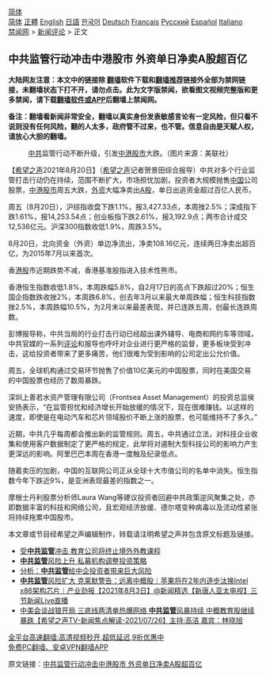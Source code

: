  <!-- 面包屑导航 --> <div class="breadcrumb"><!-- GTranslate: https://gtranslate.io/ -->  <div class="switcher notranslate">  <div class="selected">  <a href="#" onclick="return false;"> 简体</a>  </div>  <div class="option">  <a href="https://www.bannedbook.org" onclick="doGTranslate('zh-CN|zh-CN');jQuery('div.switcher div.selected a').html(jQuery(this).html());return false;" title="简体中文" class="nturl selected"> 简体</a>  <a href="https://www.bannedbook.org/zh-tw/" onclick="doGTranslate('zh-CN|zh-TW');jQuery('div.switcher div.selected a').html(jQuery(this).html());return false;" title="繁體中文" class="nturl"> 正體</a>  <a href="https://www.bannedbook.org/en/" onclick="doGTranslate('zh-CN|en');jQuery('div.switcher div.selected a').html(jQuery(this).html());return false;" title="English" class="nturl"> English</a>  <a href="https://www.bannedbook.org/ja/" onclick="doGTranslate('zh-CN|ja');jQuery('div.switcher div.selected a').html(jQuery(this).html());return false;" title="日本語" class="nturl"> 日語</a>  <a href="https://www.bannedbook.org/ko/" onclick="doGTranslate('zh-CN|ko');jQuery('div.switcher div.selected a').html(jQuery(this).html());return false;" title="한국어" class="nturl"> 한국어</a>  <a href="https://www.bannedbook.org/de/" onclick="doGTranslate('zh-CN|de');jQuery('div.switcher div.selected a').html(jQuery(this).html());return false;" title="Deutsch" class="nturl"> Deutsch</a>  <a href="https://www.bannedbook.org/fr/" onclick="doGTranslate('zh-CN|fr');jQuery('div.switcher div.selected a').html(jQuery(this).html());return false;" title="Français" class="nturl"> Français</a>  <a href="https://www.bannedbook.org/ru/" onclick="doGTranslate('zh-CN|ru');jQuery('div.switcher div.selected a').html(jQuery(this).html());return false;" title="Русский" class="nturl"> Русский</a>  <a href="https://www.bannedbook.org/es/" onclick="doGTranslate('zh-CN|es');jQuery('div.switcher div.selected a').html(jQuery(this).html());return false;" title="Español" class="nturl"> Español</a>  <a href="https://www.bannedbook.org/it/" onclick="doGTranslate('zh-CN|it');jQuery('div.switcher div.selected a').html(jQuery(this).html());return false;" title="Italiano" class="nturl"> Italiano</a>  </div>  </div>      <div class='breadcrumb-sub'><!-- Breadcrumb NavXT 6.3.0 --> <a href="https://www.bannedbook.org/" class="home">禁闻网</a> &gt; <a href="https://www.bannedbook.org/bnews/comments/" class="category">新闻评论</a> &gt; 正文</div></div><h2>中共监管行动冲击中港股市 外资单日净卖A股超百亿</h2> <p class="notice"><b>大陆网友注意：本文中的链接除 <a href="https://github.com/bannedbook/fanqiang" >翻墙</a>软件下载和<a href="https://github.com/killgcd/justmysocks/blob/master/README.md">翻墙推荐</a>链接外全部为禁网链接，未翻墙状态下打不开，请勿点击。此为文字版禁闻，欲看图文视频完整版和更多禁闻，请下载<a href="https://github.com/bannedbook/fanqiang">翻墙软件或APP</a>后翻墙上禁闻网。</p><p>备注：翻墙看新闻非常安全，翻墙以真实身份发表敏感言论有一定风险，但只看不说则没有任何风险，翻的人太多，政府管不过来，也不管。信息自由是天赋人权，请放心大胆的翻墙。</b></p>  <div class="entry"> <figure> <p><figcaption><a href="https://www.bannedbook.org/bnews/tag/%e4%b8%ad%e5%85%b1/" class="st_tag internal_tag" rel="tag" title="标签 中共 下的日志">中共</a>监管行动不断升级，引发<a href="https://www.bannedbook.org/bnews/tag/%E4%B8%AD%E6%B8%AF/" class="st_tag internal_tag" rel="tag" title="标签 中港 下的日志">中港</a><a href="https://www.bannedbook.org/bnews/tag/%e8%82%a1%e5%b8%82/" class="st_tag internal_tag" rel="tag" title="标签 股市 下的日志">股市</a>大跌。（图片来源：美联社）</figcaption></figure> <p>【<span class='wp_keywordlink_affiliate'><a href="https://www.soundofhope.org" title="希望之声" target="_blank">希望之声</a></span>2021年8月20日】（<a href="https://www.bannedbook.org/bnews/tag/%e5%b8%8c%e6%9c%9b%e4%b9%8b%e5%a3%b0/" class="st_tag internal_tag" rel="tag" title="标签 希望之声 下的日志">希望之声</a>记者贺景田综合报导）中共对多个行业监管打击行动仍在持续，范围不断扩大，市场担忧加剧，投资者大规模抛售<span class='wp_keywordlink_affiliate'><a href="https://www.bannedbook.org/" title="中国" target="_blank">中国</a></span>公司股票，<a href="https://www.bannedbook.org/bnews/tag/%E4%B8%AD%E6%B8%AF%E8%82%A1%E5%B8%82/" class="st_tag internal_tag" rel="tag" title="标签 中港股市 下的日志">中港股市</a>周五大跌，<a href="https://www.bannedbook.org/bnews/tag/%E5%A4%96%E8%B5%84/" class="st_tag internal_tag" rel="tag" title="标签 外资 下的日志">外资</a>大幅净卖出<a href="https://www.bannedbook.org/bnews/tag/A%E8%82%A1/" class="st_tag internal_tag" rel="tag" title="标签 A股 下的日志">A股</a>，单日出逃资金超过百亿人民币。</p> <p>周五（8月20日），沪综指收盘下跌1.1%，报3,427.33点，本周挫2.5%；深成指下跌1.61%，报14,253.54点；创业板指下跌2.61%，报3,192.9点；两市合计成交12,536亿元。沪深300指数收低1.9%，周跌3.5%。</p> <p>8月20日，北向资金（外资）单边净流出，净卖108.16亿元，连续两日净卖出超百亿，为2015年7月以来首次。</p>  <p>香<a href="https://www.bannedbook.org/bnews/tag/%e6%b8%af%e8%82%a1/" class="st_tag internal_tag" rel="tag" title="标签 港股 下的日志">港股</a>市近期跌势不减，香港基准股指进入技术性熊市。</p> <p>香港恒生指数收低1.8%，本周跌幅5.8%，自2月17日的高点下跌超过20%；恒生国企指数跌收挫2%，本周跌6.8%，创去年3月以来最大单周跌幅；恒生科技指数挫2.5%，本周跌幅10.5%，为2月末以来最差表现，并已连跌五周，创最长连跌周数。</p> <p>彭博报导称，中共当局的行业打击行动已经超出课外辅导、电商和网约车等领域，中共官媒的一系列<span class='wp_keywordlink_affiliate'><a href="https://www.bannedbook.org/bnews/comments/" title="新闻评论" target="_blank">评论</a></span>和报导也呼吁对企业进行更严格的监督，更多板块受到冲击，这给投资者带来了更多痛苦，他们很难为受到影响的公司定出公允价值。</p>  <p>周五，全球机构通过交易环节抛售了价值10亿美元的中国股票，同时在美国交易的中国股票也经历了数周暴跌。</p> <p>深圳上善若水资产管理有限公司（Frontsea Asset Management）的投资总监侯安扬表示，“在监管担忧和经济增长开始放缓的情况下，现在很难赚钱。以这样的速度，即使是在电动汽车和芯片领域股价不断上涨的股票，也可能维持不了多久。”</p> <p>近期，中共几乎每周都会推出新的监管规则。周五，中共通过立法，对科技企业收集和使用客户数据制定了更严格的规定，此举将对遏制大型科技公司的影响力产生更深远的影响。阿里巴巴本周在香港一度触及纪录低点。</p>  <p>随着卖压的加剧，中国的互联网公司正从全球十大市值公司的名单中消失。恒生指数今年下跌近9%，是亚洲表现最差的指数之一。</p> <p>摩根士丹利股票分析师Laura Wang等建议投资者回避中共政策逆风聚集之处，亦即数据丰富的科技和网络公司，且宏观经济放缓、德尔塔变种病毒以及流动性紧张将持续拖累中国股市。</p> <p>本文章或节目经希望之声编辑制作，转载请注明希望之声并包含原文标题及链接。 </p>  <ul class='op-related-articles' title='相关阅读'> <li><a href='https://www.bannedbook.org/bnews/bannedvideo/20210810/1603915.html' target='_blank'>受<b>中共监管</b>冲击 教育公司将终止境外外教课程</a></li> <li><a href='https://www.bannedbook.org/bnews/comments/20210810/1603369.html' target='_blank'><b>中共监管</b>风险上升 私募机构调整投资策略</a></li> <li><a href='https://www.bannedbook.org/bnews/finance/20210805/1600497.html' target='_blank'>分析：<b>中共监管</b>给中企投资者带来巨大风险</a></li> <li><a href='https://www.bannedbook.org/bnews/bannedvideo/20210803/1599378.html' target='_blank'><b>中共监管</b>风险扩大 克莱默警告：远离中概股｜苹果将在2年内逐步汰换Intel x86架构芯片｜产业劲报【2021年8月3日】@新闻精选【新唐人亚太电视】三节新闻Live直播</a></li> <li><a href='https://www.bannedbook.org/bnews/comments/20210727/1594838.html' target='_blank'>中美会谈战狼开局 三底线两清单热爆网络 <b>中共监管</b>风暴持续   中概教育股继续暴跌【希望之声TV-新闻焦点解读-2021/07/26】主持:高洁  嘉宾：林晓旭</a></li> </ul> <p class="texttj"> <a href="https://github.com/bannedbook/fanqiang/wiki/V2ray%E6%9C%BA%E5%9C%BA" target="_blank">全平台高速翻墙:高清视频秒开,超低延迟,9折优惠中</a><br/> <a href="https://github.com/bannedbook/fanqiang/wiki/%E7%A6%81%E9%97%BB%E7%BD%91%E5%AE%89%E5%8D%93%E7%BF%BB%E5%A2%99%E6%96%B0%E9%97%BBAPP" target="_blank">免费PC翻墙、安卓VPN翻墙APP</a></p><p>原文链接：<a class="src_link"  href="https://www.soundofhope.org/post/537263" target="_blank">中共监管行动冲击中港股市 外资单日净卖A股超百亿</a></p><a name='sharetosocial'></a>  <div style="margin-bottom:5px;padding-bottom:5px;clear:both"> <div id="archive-pix-1" class="banner-ads"> <!-- AuctionX Display platform tag START --> <div id="26318x728x90x621x_ADSLOT2" clicktrack="%%CLICK_URL_ESC%%"></div> <!-- AuctionX Display platform tag END --> </div> <div id="archive-pix-2" class="banner-ads"> <!-- AuctionX Display platform tag START --> <div id="26315x300x250x621x_ADSLOT2" clicktrack="%%CLICK_URL_ESC%%"></div> <!-- AuctionX Display platform tag END --> </div> </div>  <div id="archive-pix-1" class="banner-ads"> <!-- AuctionX Display platform tag START --> <div id="26318x728x90x621x_ADSLOT3" clicktrack="%%CLICK_URL_ESC%%"></div> <!-- AuctionX Display platform tag END --> </div> </div><!--END ENTRY--> 